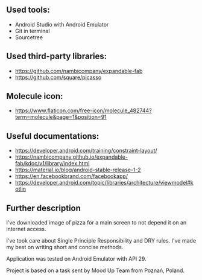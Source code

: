 ## Used tools:
- Android Studio with Android Emulator
- Git in terminal
- Sourcetree

## Used third-party libraries:
- <https://github.com/nambicompany/expandable-fab>
- <https://github.com/square/picasso>

## Molecule icon:
- <https://www.flaticon.com/free-icon/molecule_482744?term=molecule&page=1&position=91>

## Useful documentations:
- <https://developer.android.com/training/constraint-layout/>
- <https://nambicompany.github.io/expandable-fab/kdoc/v1/library/index.html>
- <https://material.io/blog/android-stable-release-1-2>
- <https://en.facebookbrand.com/facebookapp/>
- <https://developer.android.com/topic/libraries/architecture/viewmodel#kotlin>

## Further description
I've downloaded image of pizza for a main screen to not depend it on an internet access.

I've took care about Single Principle Responsibility and DRY rules. I've made my best on writing short and concise methods.

Application was tested on Android Emulator with API 29.

Project is based on a task sent by Mood Up Team from Poznań, Poland. 
